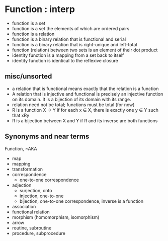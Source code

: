 # Function : interp

- function is a set
- function is a set the elements of which are ordered pairs
- function is a relation
- function is a binary relation that is functional and serial
- function is a binary relation that is right-unique and left-total
- function (relation) between two sets is an element of their dot product
- identity function is a mapping from a set back to itself
- identity function is identical to the reflexive closure


## misc/unsorted

- a relation that is functional means exactly that the relation is a function
- A relation that is injective and functional is precisely an injective function on its domain. It is a bijection of its domain with its range.
- relation need not be total; functions must be total (for now)
- R is a function X -> Y if for each x ∈ X, there is exactly one y ∈ Y such that xRy
- R is a bijection between X and Y if R and its inverse are both functions

## Synonyms and near terms

Function, ~AKA
- map
- mapping
- transformation
- correspondence
  - one-to-one correspondence
- adjection
  - surjection, onto
  - injection, one-to-one
  - bijection, one-to-one correspondence, inverse is a function
- association
- functional relation
- morphism (homomorphism, isomorphism)
- arrow
- routine, subroutine
- procedure, subprocedure

